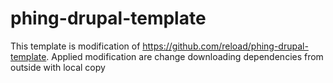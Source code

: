 phing-drupal-template
=====================
This template is modification of https://github.com/reload/phing-drupal-template.
Applied modification are change downloading dependencies from outside with local copy
